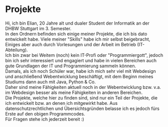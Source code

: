 # Projekte
Hi, ich bin Elian, 20 Jahre alt und dualer Student der Informatik an der DHBW Stuttgart im 3. Semester.<br>
In den Ordnern befinden sich einige meiner Projekte, die ich bis dato entwickelt habe. Viele meiner "Skills" habe ich mir selbst beigebracht, Einiges aber auch durch Vorlesungen und der Arbeit im Betrieb (IT-Abteilung). <br>
Ich bin zwar bei Weitem (noch) kein IT-Profi oder "Programmiergott", jedoch bin ich sehr interessiert und engagiert und habe in vielen Bereichen auch gute Grundlagen der IT und Programmierung sammeln können. <br>
Damals, als ich noch Schüler war, habe ich mich sehr viel mit Webdesign und anschließend Webentwicklung beschäftigt, mit dem Beginn meines Studiums dann auch mit Java, Python & Co.<br> Daher sind meine Fähigkeiten aktuell noch in der Webentwicklung bzw. v.a. im Webdesign besser als meine Fähigkeiten in anderen Bereichen.<br>
Die Projekte, welche hier zu finden sind, sind nur ein Teil der Projekte, die ich entwickelt bzw. an denen ich mitgewirkt habe. Aus datenschutzrechtlichen und Übersichtsgründen belasse ich es jedoch fürs Erste auf den obigen Programmcodes.<br>
Für Fragen stehe ich jederzeit bereit :)
